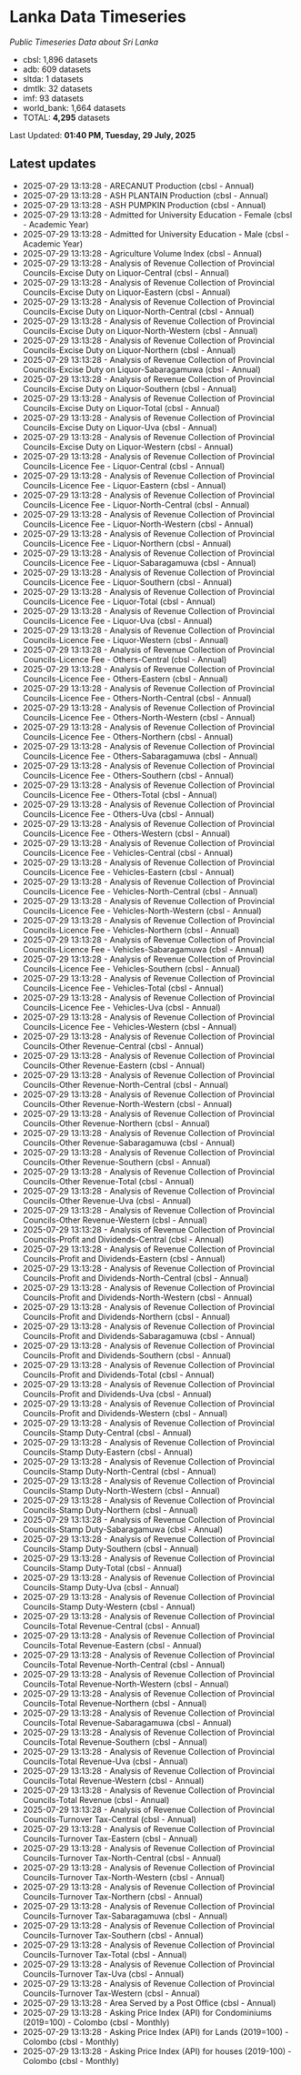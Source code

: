 # Lanka Data Timeseries
*Public Timeseries Data about Sri Lanka*

* cbsl: 1,896 datasets
* adb: 609 datasets
* sltda: 1 datasets
* dmtlk: 32 datasets
* imf: 93 datasets
* world_bank: 1,664 datasets
* TOTAL: **4,295** datasets

Last Updated: **01:40 PM, Tuesday, 29 July, 2025**

## Latest updates

* 2025-07-29 13:13:28 - ARECANUT Production (cbsl - Annual)
* 2025-07-29 13:13:28 - ASH PLANTAIN Production (cbsl - Annual)
* 2025-07-29 13:13:28 - ASH PUMPKIN Production (cbsl - Annual)
* 2025-07-29 13:13:28 - Admitted for University Education - Female (cbsl - Academic Year)
* 2025-07-29 13:13:28 - Admitted for University Education - Male (cbsl - Academic Year)
* 2025-07-29 13:13:28 - Agriculture Volume Index (cbsl - Annual)
* 2025-07-29 13:13:28 - Analysis of Revenue Collection of Provincial Councils-Excise Duty on Liquor-Central (cbsl - Annual)
* 2025-07-29 13:13:28 - Analysis of Revenue Collection of Provincial Councils-Excise Duty on Liquor-Eastern (cbsl - Annual)
* 2025-07-29 13:13:28 - Analysis of Revenue Collection of Provincial Councils-Excise Duty on Liquor-North-Central (cbsl - Annual)
* 2025-07-29 13:13:28 - Analysis of Revenue Collection of Provincial Councils-Excise Duty on Liquor-North-Western (cbsl - Annual)
* 2025-07-29 13:13:28 - Analysis of Revenue Collection of Provincial Councils-Excise Duty on Liquor-Northern (cbsl - Annual)
* 2025-07-29 13:13:28 - Analysis of Revenue Collection of Provincial Councils-Excise Duty on Liquor-Sabaragamuwa (cbsl - Annual)
* 2025-07-29 13:13:28 - Analysis of Revenue Collection of Provincial Councils-Excise Duty on Liquor-Southern (cbsl - Annual)
* 2025-07-29 13:13:28 - Analysis of Revenue Collection of Provincial Councils-Excise Duty on Liquor-Total (cbsl - Annual)
* 2025-07-29 13:13:28 - Analysis of Revenue Collection of Provincial Councils-Excise Duty on Liquor-Uva (cbsl - Annual)
* 2025-07-29 13:13:28 - Analysis of Revenue Collection of Provincial Councils-Excise Duty on Liquor-Western (cbsl - Annual)
* 2025-07-29 13:13:28 - Analysis of Revenue Collection of Provincial Councils-Licence Fee - Liquor-Central (cbsl - Annual)
* 2025-07-29 13:13:28 - Analysis of Revenue Collection of Provincial Councils-Licence Fee - Liquor-Eastern (cbsl - Annual)
* 2025-07-29 13:13:28 - Analysis of Revenue Collection of Provincial Councils-Licence Fee - Liquor-North-Central (cbsl - Annual)
* 2025-07-29 13:13:28 - Analysis of Revenue Collection of Provincial Councils-Licence Fee - Liquor-North-Western (cbsl - Annual)
* 2025-07-29 13:13:28 - Analysis of Revenue Collection of Provincial Councils-Licence Fee - Liquor-Northern (cbsl - Annual)
* 2025-07-29 13:13:28 - Analysis of Revenue Collection of Provincial Councils-Licence Fee - Liquor-Sabaragamuwa (cbsl - Annual)
* 2025-07-29 13:13:28 - Analysis of Revenue Collection of Provincial Councils-Licence Fee - Liquor-Southern (cbsl - Annual)
* 2025-07-29 13:13:28 - Analysis of Revenue Collection of Provincial Councils-Licence Fee - Liquor-Total (cbsl - Annual)
* 2025-07-29 13:13:28 - Analysis of Revenue Collection of Provincial Councils-Licence Fee - Liquor-Uva (cbsl - Annual)
* 2025-07-29 13:13:28 - Analysis of Revenue Collection of Provincial Councils-Licence Fee - Liquor-Western (cbsl - Annual)
* 2025-07-29 13:13:28 - Analysis of Revenue Collection of Provincial Councils-Licence Fee - Others-Central (cbsl - Annual)
* 2025-07-29 13:13:28 - Analysis of Revenue Collection of Provincial Councils-Licence Fee - Others-Eastern (cbsl - Annual)
* 2025-07-29 13:13:28 - Analysis of Revenue Collection of Provincial Councils-Licence Fee - Others-North-Central (cbsl - Annual)
* 2025-07-29 13:13:28 - Analysis of Revenue Collection of Provincial Councils-Licence Fee - Others-North-Western (cbsl - Annual)
* 2025-07-29 13:13:28 - Analysis of Revenue Collection of Provincial Councils-Licence Fee - Others-Northern (cbsl - Annual)
* 2025-07-29 13:13:28 - Analysis of Revenue Collection of Provincial Councils-Licence Fee - Others-Sabaragamuwa (cbsl - Annual)
* 2025-07-29 13:13:28 - Analysis of Revenue Collection of Provincial Councils-Licence Fee - Others-Southern (cbsl - Annual)
* 2025-07-29 13:13:28 - Analysis of Revenue Collection of Provincial Councils-Licence Fee - Others-Total (cbsl - Annual)
* 2025-07-29 13:13:28 - Analysis of Revenue Collection of Provincial Councils-Licence Fee - Others-Uva (cbsl - Annual)
* 2025-07-29 13:13:28 - Analysis of Revenue Collection of Provincial Councils-Licence Fee - Others-Western (cbsl - Annual)
* 2025-07-29 13:13:28 - Analysis of Revenue Collection of Provincial Councils-Licence Fee - Vehicles-Central (cbsl - Annual)
* 2025-07-29 13:13:28 - Analysis of Revenue Collection of Provincial Councils-Licence Fee - Vehicles-Eastern (cbsl - Annual)
* 2025-07-29 13:13:28 - Analysis of Revenue Collection of Provincial Councils-Licence Fee - Vehicles-North-Central (cbsl - Annual)
* 2025-07-29 13:13:28 - Analysis of Revenue Collection of Provincial Councils-Licence Fee - Vehicles-North-Western (cbsl - Annual)
* 2025-07-29 13:13:28 - Analysis of Revenue Collection of Provincial Councils-Licence Fee - Vehicles-Northern (cbsl - Annual)
* 2025-07-29 13:13:28 - Analysis of Revenue Collection of Provincial Councils-Licence Fee - Vehicles-Sabaragamuwa (cbsl - Annual)
* 2025-07-29 13:13:28 - Analysis of Revenue Collection of Provincial Councils-Licence Fee - Vehicles-Southern (cbsl - Annual)
* 2025-07-29 13:13:28 - Analysis of Revenue Collection of Provincial Councils-Licence Fee - Vehicles-Total (cbsl - Annual)
* 2025-07-29 13:13:28 - Analysis of Revenue Collection of Provincial Councils-Licence Fee - Vehicles-Uva (cbsl - Annual)
* 2025-07-29 13:13:28 - Analysis of Revenue Collection of Provincial Councils-Licence Fee - Vehicles-Western (cbsl - Annual)
* 2025-07-29 13:13:28 - Analysis of Revenue Collection of Provincial Councils-Other Revenue-Central (cbsl - Annual)
* 2025-07-29 13:13:28 - Analysis of Revenue Collection of Provincial Councils-Other Revenue-Eastern (cbsl - Annual)
* 2025-07-29 13:13:28 - Analysis of Revenue Collection of Provincial Councils-Other Revenue-North-Central (cbsl - Annual)
* 2025-07-29 13:13:28 - Analysis of Revenue Collection of Provincial Councils-Other Revenue-North-Western (cbsl - Annual)
* 2025-07-29 13:13:28 - Analysis of Revenue Collection of Provincial Councils-Other Revenue-Northern (cbsl - Annual)
* 2025-07-29 13:13:28 - Analysis of Revenue Collection of Provincial Councils-Other Revenue-Sabaragamuwa (cbsl - Annual)
* 2025-07-29 13:13:28 - Analysis of Revenue Collection of Provincial Councils-Other Revenue-Southern (cbsl - Annual)
* 2025-07-29 13:13:28 - Analysis of Revenue Collection of Provincial Councils-Other Revenue-Total (cbsl - Annual)
* 2025-07-29 13:13:28 - Analysis of Revenue Collection of Provincial Councils-Other Revenue-Uva (cbsl - Annual)
* 2025-07-29 13:13:28 - Analysis of Revenue Collection of Provincial Councils-Other Revenue-Western (cbsl - Annual)
* 2025-07-29 13:13:28 - Analysis of Revenue Collection of Provincial Councils-Profit and Dividends-Central (cbsl - Annual)
* 2025-07-29 13:13:28 - Analysis of Revenue Collection of Provincial Councils-Profit and Dividends-Eastern (cbsl - Annual)
* 2025-07-29 13:13:28 - Analysis of Revenue Collection of Provincial Councils-Profit and Dividends-North-Central (cbsl - Annual)
* 2025-07-29 13:13:28 - Analysis of Revenue Collection of Provincial Councils-Profit and Dividends-North-Western (cbsl - Annual)
* 2025-07-29 13:13:28 - Analysis of Revenue Collection of Provincial Councils-Profit and Dividends-Northern (cbsl - Annual)
* 2025-07-29 13:13:28 - Analysis of Revenue Collection of Provincial Councils-Profit and Dividends-Sabaragamuwa (cbsl - Annual)
* 2025-07-29 13:13:28 - Analysis of Revenue Collection of Provincial Councils-Profit and Dividends-Southern (cbsl - Annual)
* 2025-07-29 13:13:28 - Analysis of Revenue Collection of Provincial Councils-Profit and Dividends-Total (cbsl - Annual)
* 2025-07-29 13:13:28 - Analysis of Revenue Collection of Provincial Councils-Profit and Dividends-Uva (cbsl - Annual)
* 2025-07-29 13:13:28 - Analysis of Revenue Collection of Provincial Councils-Profit and Dividends-Western (cbsl - Annual)
* 2025-07-29 13:13:28 - Analysis of Revenue Collection of Provincial Councils-Stamp Duty-Central (cbsl - Annual)
* 2025-07-29 13:13:28 - Analysis of Revenue Collection of Provincial Councils-Stamp Duty-Eastern (cbsl - Annual)
* 2025-07-29 13:13:28 - Analysis of Revenue Collection of Provincial Councils-Stamp Duty-North-Central (cbsl - Annual)
* 2025-07-29 13:13:28 - Analysis of Revenue Collection of Provincial Councils-Stamp Duty-North-Western (cbsl - Annual)
* 2025-07-29 13:13:28 - Analysis of Revenue Collection of Provincial Councils-Stamp Duty-Northern (cbsl - Annual)
* 2025-07-29 13:13:28 - Analysis of Revenue Collection of Provincial Councils-Stamp Duty-Sabaragamuwa (cbsl - Annual)
* 2025-07-29 13:13:28 - Analysis of Revenue Collection of Provincial Councils-Stamp Duty-Southern (cbsl - Annual)
* 2025-07-29 13:13:28 - Analysis of Revenue Collection of Provincial Councils-Stamp Duty-Total (cbsl - Annual)
* 2025-07-29 13:13:28 - Analysis of Revenue Collection of Provincial Councils-Stamp Duty-Uva (cbsl - Annual)
* 2025-07-29 13:13:28 - Analysis of Revenue Collection of Provincial Councils-Stamp Duty-Western (cbsl - Annual)
* 2025-07-29 13:13:28 - Analysis of Revenue Collection of Provincial Councils-Total Revenue-Central (cbsl - Annual)
* 2025-07-29 13:13:28 - Analysis of Revenue Collection of Provincial Councils-Total Revenue-Eastern (cbsl - Annual)
* 2025-07-29 13:13:28 - Analysis of Revenue Collection of Provincial Councils-Total Revenue-North-Central (cbsl - Annual)
* 2025-07-29 13:13:28 - Analysis of Revenue Collection of Provincial Councils-Total Revenue-North-Western (cbsl - Annual)
* 2025-07-29 13:13:28 - Analysis of Revenue Collection of Provincial Councils-Total Revenue-Northern (cbsl - Annual)
* 2025-07-29 13:13:28 - Analysis of Revenue Collection of Provincial Councils-Total Revenue-Sabaragamuwa (cbsl - Annual)
* 2025-07-29 13:13:28 - Analysis of Revenue Collection of Provincial Councils-Total Revenue-Southern (cbsl - Annual)
* 2025-07-29 13:13:28 - Analysis of Revenue Collection of Provincial Councils-Total Revenue-Uva (cbsl - Annual)
* 2025-07-29 13:13:28 - Analysis of Revenue Collection of Provincial Councils-Total Revenue-Western (cbsl - Annual)
* 2025-07-29 13:13:28 - Analysis of Revenue Collection of Provincial Councils-Total Revenue (cbsl - Annual)
* 2025-07-29 13:13:28 - Analysis of Revenue Collection of Provincial Councils-Turnover Tax-Central (cbsl - Annual)
* 2025-07-29 13:13:28 - Analysis of Revenue Collection of Provincial Councils-Turnover Tax-Eastern (cbsl - Annual)
* 2025-07-29 13:13:28 - Analysis of Revenue Collection of Provincial Councils-Turnover Tax-North-Central (cbsl - Annual)
* 2025-07-29 13:13:28 - Analysis of Revenue Collection of Provincial Councils-Turnover Tax-North-Western (cbsl - Annual)
* 2025-07-29 13:13:28 - Analysis of Revenue Collection of Provincial Councils-Turnover Tax-Northern (cbsl - Annual)
* 2025-07-29 13:13:28 - Analysis of Revenue Collection of Provincial Councils-Turnover Tax-Sabaragamuwa (cbsl - Annual)
* 2025-07-29 13:13:28 - Analysis of Revenue Collection of Provincial Councils-Turnover Tax-Southern (cbsl - Annual)
* 2025-07-29 13:13:28 - Analysis of Revenue Collection of Provincial Councils-Turnover Tax-Total (cbsl - Annual)
* 2025-07-29 13:13:28 - Analysis of Revenue Collection of Provincial Councils-Turnover Tax-Uva (cbsl - Annual)
* 2025-07-29 13:13:28 - Analysis of Revenue Collection of Provincial Councils-Turnover Tax-Western (cbsl - Annual)
* 2025-07-29 13:13:28 - Area Served by a Post Office (cbsl - Annual)
* 2025-07-29 13:13:28 - Asking Price Index (API) for Condominiums (2019=100) - Colombo (cbsl - Monthly)
* 2025-07-29 13:13:28 - Asking Price Index (API) for Lands (2019=100) - Colombo (cbsl - Monthly)
* 2025-07-29 13:13:28 - Asking Price Index (API) for houses (2019-100) - Colombo (cbsl - Monthly)